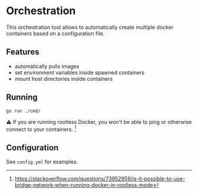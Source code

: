 # Orchestration

This orchestration tool allows to automatically create multiple docker containers based on a configuration file.

## Features

- automatically pulls images
- set environment variables inside spawned containers
- mount host directories inside containers

## Running

```shell
go run ./cmd/
```
⚠️ If you are running rootless Docker, you won't be able to ping or otherwise connect to your containers. [^rootlessdocker]
[^rootlessdocker]: https://stackoverflow.com/questions/73952959/is-it-possible-to-use-bridge-network-when-running-docker-in-rootless-mode

## Configuration

See `config.yml` for examples.
